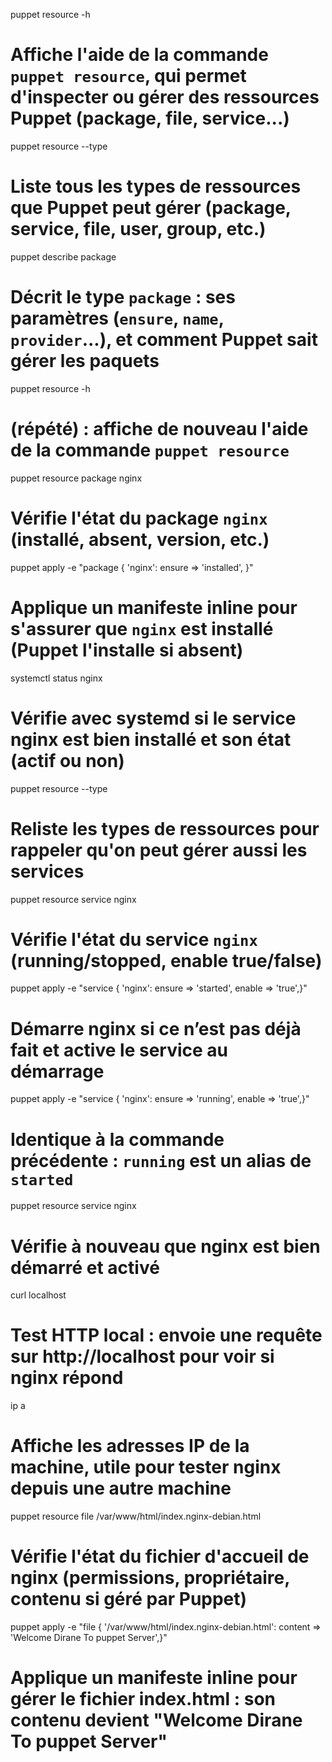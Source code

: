 puppet resource -h
# Affiche l'aide de la commande `puppet resource`, qui permet d'inspecter ou gérer des ressources Puppet (package, file, service...)

puppet resource --type
# Liste tous les types de ressources que Puppet peut gérer (package, service, file, user, group, etc.)

puppet describe package
# Décrit le type `package` : ses paramètres (`ensure`, `name`, `provider`...), et comment Puppet sait gérer les paquets

puppet resource -h
# (répété) : affiche de nouveau l'aide de la commande `puppet resource`

puppet resource package nginx
# Vérifie l'état du package `nginx` (installé, absent, version, etc.)

puppet apply -e "package { 'nginx': ensure => 'installed', }"
# Applique un manifeste inline pour s'assurer que `nginx` est installé (Puppet l'installe si absent)

systemctl status nginx
# Vérifie avec systemd si le service nginx est bien installé et son état (actif ou non)

puppet resource --type
# Reliste les types de ressources pour rappeler qu'on peut gérer aussi les services

puppet resource service nginx
# Vérifie l'état du service `nginx` (running/stopped, enable true/false)

puppet apply -e "service { 'nginx': ensure => 'started', enable => 'true',}"
# Démarre nginx si ce n’est pas déjà fait et active le service au démarrage

puppet apply -e "service { 'nginx': ensure => 'running', enable => 'true',}"
# Identique à la commande précédente : `running` est un alias de `started`

puppet resource service nginx
# Vérifie à nouveau que nginx est bien démarré et activé

curl localhost
# Test HTTP local : envoie une requête sur http://localhost pour voir si nginx répond

ip a
# Affiche les adresses IP de la machine, utile pour tester nginx depuis une autre machine

puppet resource file /var/www/html/index.nginx-debian.html
# Vérifie l'état du fichier d'accueil de nginx (permissions, propriétaire, contenu si géré par Puppet)

puppet apply -e "file { '/var/www/html/index.nginx-debian.html': content => 'Welcome Dirane To puppet Server',}"
# Applique un manifeste inline pour gérer le fichier index.html : son contenu devient "Welcome Dirane To puppet Server"
